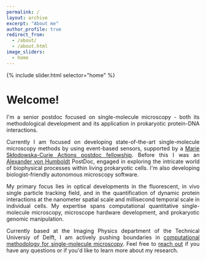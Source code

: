 ```yaml
---
permalink: /
layout: archive
excerpt: "About me"
author_profile: true
redirect_from:
  - /about/
  - /about.html
image_sliders:
  - home
---
```

<body align="left">
<!--<img src='/images/mainHeader.png' style='width: 40%'>-->

{% include slider.html selector="home" %}
<br>
<h1>Welcome!</h1>

<p align= "justify">
I'm a senior postdoc focused on single-molecule microscopy - both its methodological development and its application in prokaryotic protein-DNA interactions.
</p>
<p align= "justify">
Currently I am focused on developing state-of-the-art single-molecule microscopy methods by using event-based sensors, supported by a <u><a href="https://marie-sklodowska-curie-actions.ec.europa.eu/">Marie Skłodowska-Curie Actions postdoc fellowship</a></u>. Before this I was an <u><a href="https://www.humboldt-foundation.de/en/">Alexander von Humboldt</a></u> PostDoc, engaged in exploring the intricate world of biophysical processes within living prokaryotic cells. I'm also developing biologist-friendly autonomous microscopy software.
</p>
<p align= "justify">
My primary focus lies in optical developments in the fluorescent, in vivo single particle tracking field, and in the quantification of dynamic protein interactions at the nanometer spatial scale and millisecond temporal scale in individual cells. My expertise spans computational quantitative single-molecule microscopy, microscope hardware development, and prokaryotic genomic manipulation.
</p>
<p align= "justify">
Currently based at the Imaging Physics department of the Technical Universiy of Delft, I am actively pushing boundaries in <u><a href="https://kjamartens.github.io//software/">computational methodology for single-molecule microscopy</a></u>. Feel free to <u><a href="https://kjamartens.github.io//contact/">reach out</a></u> if you have any questions or if you'd like to learn more about my research.
</p>
